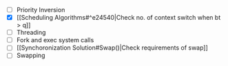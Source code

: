 - [ ] Priority Inversion
- [x] [[Scheduling Algorithms#^e24540|Check no. of context switch when bt > q]]
- [ ] Threading
- [ ] Fork and exec system calls
- [ ] [[Synchoronization Solution#Swap()|Check  requirements of swap]]
- [ ] Swapping